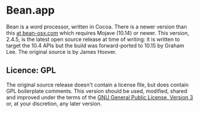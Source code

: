 #  Bean.app

Bean is a word processor, written in Cocoa. There is a newer version than this [at bean-osx.com](http://www.bean-osx.com/Bean.html) which requires Mojave (10.14) or newer. This version, 2.4.5, is the latest open source release at time of writing: it is written to target the 10.4 APIs but the build was forward-ported to 10.15 by Graham Lee. The original source is by James Hoover.

## Licence: GPL

The original source release doesn't contain a license file, but does contain GPL boilerplate comments. This version should be used, modified, shared and improved under the terms of the [GNU General Public License, Version 3](https://www.gnu.org/licenses/gpl-3.0.en.html) or, at your discretion, any later version.
